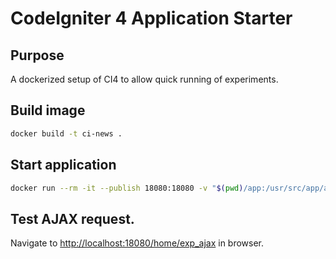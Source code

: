# CodeIgniter 4 Application Starter

## Purpose

A dockerized setup of CI4 to allow quick running of experiments.

## Build image

```bash
docker build -t ci-news .
```

## Start application

```bash
docker run --rm -it --publish 18080:18080 -v "$(pwd)/app:/usr/src/app/app" -w '/usr/src/app' ci-news php spark serve --port 18080 --host 0.0.0.0
```

## Test AJAX request.

Navigate to [http://localhost:18080/home/exp_ajax](http://localhost:18080/home/ajax) in browser.

